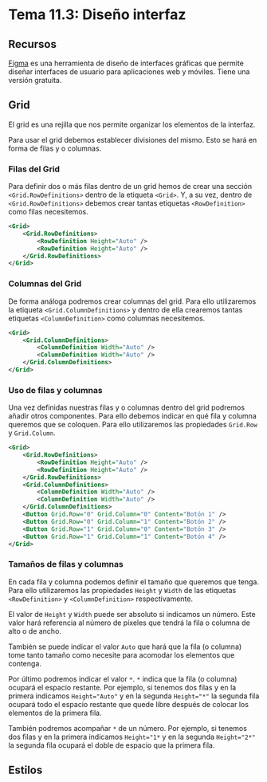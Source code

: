 # Tema 11.3: Diseño interfaz

## Recursos

[Figma](https://www.figma.com/) es una herramienta de diseño de interfaces gráficas que permite diseñar interfaces de usuario para aplicaciones web y móviles. Tiene una versión gratuita.

## Grid

El grid es una rejilla que nos permite organizar los elementos de la interfaz.

Para usar el grid debemos establecer divisiones del mismo. Esto se hará en forma de filas y o columnas.

### Filas del Grid

Para definir dos o más filas dentro de un grid hemos de crear una sección `<Grid.RowDefinitions>` dentro de la etiqueta `<Grid>`. Y, a su vez, dentro de `<Grid.RowDefinitions>` debemos crear tantas etiquetas `<RowDefinition>` como filas necesitemos.

```xml
<Grid>
    <Grid.RowDefinitions>
        <RowDefinition Height="Auto" />
        <RowDefinition Height="Auto" />
    </Grid.RowDefinitions>
</Grid>
```

### Columnas del Grid

De forma análoga podremos crear columnas del grid. Para ello utilizaremos la etiqueta `<Grid.ColumnDefinitions>` y dentro de ella crearemos tantas etiquetas `<ColumnDefinition>` como columnas necesitemos.

```xml
<Grid>
    <Grid.ColumnDefinitions>
        <ColumnDefinition Width="Auto" />
        <ColumnDefinition Width="Auto" />
    </Grid.ColumnDefinitions>
</Grid>
```

### Uso de filas y columnas

Una vez definidas nuestras filas y o columnas dentro del grid podremos añadir otros componentes. Para ello debemos indicar en qué fila y columna queremos que se coloquen. Para ello utilizaremos las propiedades `Grid.Row` y `Grid.Column`.

```xml
<Grid>
    <Grid.RowDefinitions>
        <RowDefinition Height="Auto" />
        <RowDefinition Height="Auto" />
    </Grid.RowDefinitions>
    <Grid.ColumnDefinitions>
        <ColumnDefinition Width="Auto" />
        <ColumnDefinition Width="Auto" />
    </Grid.ColumnDefinitions>
    <Button Grid.Row="0" Grid.Column="0" Content="Botón 1" />
    <Button Grid.Row="0" Grid.Column="1" Content="Botón 2" />
    <Button Grid.Row="1" Grid.Column="0" Content="Botón 3" />
    <Button Grid.Row="1" Grid.Column="1" Content="Botón 4" />
</Grid>
```

### Tamaños de filas y columnas

En cada fila y columna podemos definir el tamaño que queremos que tenga. Para ello utilizaremos las propiedades `Height` y `Width` de las etiquetas `<RowDefinition>` y `<ColumnDefinition>` respectivamente.

El valor de `Height` y `Width` puede ser absoluto si indicamos un número. Este valor hará referencia al número de píxeles que tendrá la fila o columna de alto o de ancho.

También se puede indicar el valor  `Auto` que hará que la fila (o columna) tome tanto tamaño como necesite para acomodar los elementos que contenga.

Por último podremos indicar el valor `*`. `*` indica que la fila (o columna) ocupará el espacio restante. Por ejemplo, si tenemos dos filas y en la primera indicamos `Height="Auto"` y en la segunda `Height="*"` la segunda fila ocupará todo el espacio restante que quede libre después de colocar los elementos de la primera fila.

También podremos acompañar `*` de un número. Por ejemplo, si tenemos dos filas y en la primera indicamos `Height="1*` y en la segunda `Height="2*"` la segunda fila ocupará el doble de espacio que la primera fila.

## Estilos

